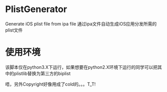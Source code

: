 # PlistGenerator
Generate iOS plist file from ipa file
通过ipa文件自动生成iOS应用分发所需的plist文件

# 使用环境
该脚本仅在python3.X下运行，如果想要在python2.X环境下运行的同学可以把其中的plistlib替换为第三方的biplist

唔，另外Copyright好像用成了cold的。。。T_T!
